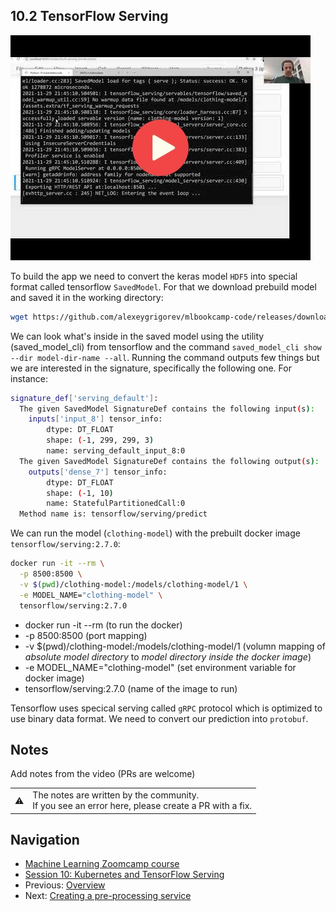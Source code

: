 
## 10.2 TensorFlow Serving

<a href="https://www.youtube.com/watch?v=deXR2fThYDw&list=PL3MmuxUbc_hIhxl5Ji8t4O6lPAOpHaCLR"><img src="images/thumbnail-10-02.jpg"></a>
 

To build the app we need to convert the keras model `HDF5` into special format called tensorflow `SavedModel`. For that we download prebuild model and saved it in the working directory:

```bash
wget https://github.com/alexeygrigorev/mlbookcamp-code/releases/download/chapter7-model/xception_v4_large_08_0.894.h5 -O clothing-model-v4.h5
```

We can look what's inside in the saved model using the utility (saved_model_cli) from tensorflow and the command `saved_model_cli show --dir model-dir-name --all`. Running the command outputs few things but we are interested in the signature, specifically the following one. For instance:

```bash
signature_def['serving_default']:
  The given SavedModel SignatureDef contains the following input(s):
    inputs['input_8'] tensor_info:
        dtype: DT_FLOAT
        shape: (-1, 299, 299, 3)
        name: serving_default_input_8:0
  The given SavedModel SignatureDef contains the following output(s):
    outputs['dense_7'] tensor_info:
        dtype: DT_FLOAT
        shape: (-1, 10)
        name: StatefulPartitionedCall:0
  Method name is: tensorflow/serving/predict
```

We can run the model (`clothing-model`) with the prebuilt docker image `tensorflow/serving:2.7.0`:

```bash
docker run -it --rm \
  -p 8500:8500 \
  -v $(pwd)/clothing-model:/models/clothing-model/1 \
  -e MODEL_NAME="clothing-model" \
  tensorflow/serving:2.7.0
```

- docker run -it --rm (to run the docker)
- -p 8500:8500 (port mapping)
- -v $(pwd)/clothing-model:/models/clothing-model/1 (volumn mapping of *absolute model directory* to *model directory inside the docker image*)
- -e MODEL_NAME="clothing-model" (set environment variable for docker image)
- tensorflow/serving:2.7.0 (name of the image to run)

Tensorflow uses specical serving called `gRPC` protocol which is optimized to use binary data format. We need to convert our prediction into `protobuf`.


## Notes

Add notes from the video (PRs are welcome)


<table>
   <tr>
      <td>⚠️</td>
      <td>
         The notes are written by the community. <br>
         If you see an error here, please create a PR with a fix.
      </td>
   </tr>
</table>


## Navigation

* [Machine Learning Zoomcamp course](../)
* [Session 10: Kubernetes and TensorFlow Serving](./)
* Previous: [Overview](01-overview.md)
* Next: [Creating a pre-processing service](03-preprocessing.md)